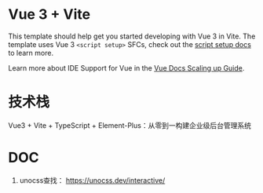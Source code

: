 # Vue 3 + Vite

This template should help get you started developing with Vue 3 in Vite. The template uses Vue 3 `<script setup>` SFCs, check out the [script setup docs](https://v3.vuejs.org/api/sfc-script-setup.html#sfc-script-setup) to learn more.

Learn more about IDE Support for Vue in the [Vue Docs Scaling up Guide](https://vuejs.org/guide/scaling-up/tooling.html#ide-support).

# 技术栈
Vue3 + Vite + TypeScript + Element-Plus：从零到一构建企业级后台管理系统

# DOC
1. unocss查找： https://unocss.dev/interactive/